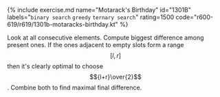 {% include exercise.md name="Motarack's Birthday" id="1301B" labels="`binary search` `greedy` `ternary search`" rating=1500 code="r600-619/r619/1301b-motaracks-birthday.kt" %}

Look at all consecutive elements.  Compute biggest difference among present ones.  If the ones adjacent to empty slots form a range $$[l, r]$$ then it's clearly optimal to choose $${l+r}\over{2}$$.  Combine both to find maximal final difference.
